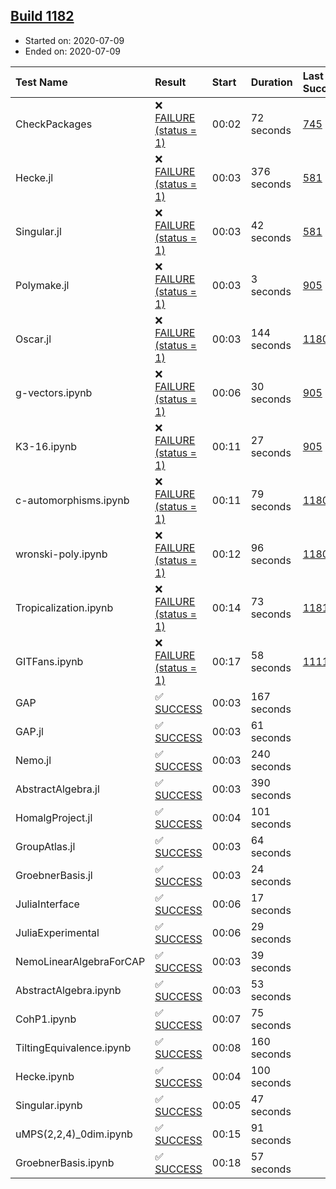 ## [Build 1182](https://oscarci.mathematik.uni-kl.de/job/oscar-julia-1.4/1182/)

* Started on: 2020-07-09
* Ended on: 2020-07-09

| Test Name    | Result | Start | Duration | Last Success | First Failure |
|:-------------|:-------|:------|:---------|:-------------|:--------------|
| CheckPackages | ❌ [FAILURE (status = 1)](https://oscarci.mathematik.uni-kl.de/job/oscar-julia-1.4/1182/artifact/logs/build-1182/CheckPackages.log) | 00:02 | 72 seconds | [745](https://oscarci.mathematik.uni-kl.de/job/oscar-julia-1.4/745/) | [746](https://oscarci.mathematik.uni-kl.de/job/oscar-julia-1.4/746/) |
| Hecke.jl | ❌ [FAILURE (status = 1)](https://oscarci.mathematik.uni-kl.de/job/oscar-julia-1.4/1182/artifact/logs/build-1182/Hecke.jl.log) | 00:03 | 376 seconds | [581](https://oscarci.mathematik.uni-kl.de/job/oscar-julia-1.4/581/) | [582](https://oscarci.mathematik.uni-kl.de/job/oscar-julia-1.4/582/) |
| Singular.jl | ❌ [FAILURE (status = 1)](https://oscarci.mathematik.uni-kl.de/job/oscar-julia-1.4/1182/artifact/logs/build-1182/Singular.jl.log) | 00:03 | 42 seconds | [581](https://oscarci.mathematik.uni-kl.de/job/oscar-julia-1.4/581/) | [582](https://oscarci.mathematik.uni-kl.de/job/oscar-julia-1.4/582/) |
| Polymake.jl | ❌ [FAILURE (status = 1)](https://oscarci.mathematik.uni-kl.de/job/oscar-julia-1.4/1182/artifact/logs/build-1182/Polymake.jl.log) | 00:03 | 3 seconds | [905](https://oscarci.mathematik.uni-kl.de/job/oscar-julia-1.4/905/) | [907](https://oscarci.mathematik.uni-kl.de/job/oscar-julia-1.4/907/) |
| Oscar.jl | ❌ [FAILURE (status = 1)](https://oscarci.mathematik.uni-kl.de/job/oscar-julia-1.4/1182/artifact/logs/build-1182/Oscar.jl.log) | 00:03 | 144 seconds | [1180](https://oscarci.mathematik.uni-kl.de/job/oscar-julia-1.4/1180/) | [1181](https://oscarci.mathematik.uni-kl.de/job/oscar-julia-1.4/1181/) |
| g-vectors.ipynb | ❌ [FAILURE (status = 1)](https://oscarci.mathematik.uni-kl.de/job/oscar-julia-1.4/1182/artifact/logs/build-1182/g-vectors.ipynb.log) | 00:06 | 30 seconds | [905](https://oscarci.mathematik.uni-kl.de/job/oscar-julia-1.4/905/) | [907](https://oscarci.mathematik.uni-kl.de/job/oscar-julia-1.4/907/) |
| K3-16.ipynb | ❌ [FAILURE (status = 1)](https://oscarci.mathematik.uni-kl.de/job/oscar-julia-1.4/1182/artifact/logs/build-1182/K3-16.ipynb.log) | 00:11 | 27 seconds | [905](https://oscarci.mathematik.uni-kl.de/job/oscar-julia-1.4/905/) | [907](https://oscarci.mathematik.uni-kl.de/job/oscar-julia-1.4/907/) |
| c-automorphisms.ipynb | ❌ [FAILURE (status = 1)](https://oscarci.mathematik.uni-kl.de/job/oscar-julia-1.4/1182/artifact/logs/build-1182/c-automorphisms.ipynb.log) | 00:11 | 79 seconds | [1180](https://oscarci.mathematik.uni-kl.de/job/oscar-julia-1.4/1180/) | [1181](https://oscarci.mathematik.uni-kl.de/job/oscar-julia-1.4/1181/) |
| wronski-poly.ipynb | ❌ [FAILURE (status = 1)](https://oscarci.mathematik.uni-kl.de/job/oscar-julia-1.4/1182/artifact/logs/build-1182/wronski-poly.ipynb.log) | 00:12 | 96 seconds | [1180](https://oscarci.mathematik.uni-kl.de/job/oscar-julia-1.4/1180/) | [1181](https://oscarci.mathematik.uni-kl.de/job/oscar-julia-1.4/1181/) |
| Tropicalization.ipynb | ❌ [FAILURE (status = 1)](https://oscarci.mathematik.uni-kl.de/job/oscar-julia-1.4/1182/artifact/logs/build-1182/Tropicalization.ipynb.log) | 00:14 | 73 seconds | [1181](https://oscarci.mathematik.uni-kl.de/job/oscar-julia-1.4/1181/) | [1182](https://oscarci.mathematik.uni-kl.de/job/oscar-julia-1.4/1182/) |
| GITFans.ipynb | ❌ [FAILURE (status = 1)](https://oscarci.mathematik.uni-kl.de/job/oscar-julia-1.4/1182/artifact/logs/build-1182/GITFans.ipynb.log) | 00:17 | 58 seconds | [1111](https://oscarci.mathematik.uni-kl.de/job/oscar-julia-1.4/1111/) | [1112](https://oscarci.mathematik.uni-kl.de/job/oscar-julia-1.4/1112/) |
| GAP | ✅ [SUCCESS](https://oscarci.mathematik.uni-kl.de/job/oscar-julia-1.4/1182/artifact/logs/build-1182/GAP.log) | 00:03 | 167 seconds |  |  |
| GAP.jl | ✅ [SUCCESS](https://oscarci.mathematik.uni-kl.de/job/oscar-julia-1.4/1182/artifact/logs/build-1182/GAP.jl.log) | 00:03 | 61 seconds |  |  |
| Nemo.jl | ✅ [SUCCESS](https://oscarci.mathematik.uni-kl.de/job/oscar-julia-1.4/1182/artifact/logs/build-1182/Nemo.jl.log) | 00:03 | 240 seconds |  |  |
| AbstractAlgebra.jl | ✅ [SUCCESS](https://oscarci.mathematik.uni-kl.de/job/oscar-julia-1.4/1182/artifact/logs/build-1182/AbstractAlgebra.jl.log) | 00:03 | 390 seconds |  |  |
| HomalgProject.jl | ✅ [SUCCESS](https://oscarci.mathematik.uni-kl.de/job/oscar-julia-1.4/1182/artifact/logs/build-1182/HomalgProject.jl.log) | 00:04 | 101 seconds |  |  |
| GroupAtlas.jl | ✅ [SUCCESS](https://oscarci.mathematik.uni-kl.de/job/oscar-julia-1.4/1182/artifact/logs/build-1182/GroupAtlas.jl.log) | 00:03 | 64 seconds |  |  |
| GroebnerBasis.jl | ✅ [SUCCESS](https://oscarci.mathematik.uni-kl.de/job/oscar-julia-1.4/1182/artifact/logs/build-1182/GroebnerBasis.jl.log) | 00:03 | 24 seconds |  |  |
| JuliaInterface | ✅ [SUCCESS](https://oscarci.mathematik.uni-kl.de/job/oscar-julia-1.4/1182/artifact/logs/build-1182/JuliaInterface.log) | 00:06 | 17 seconds |  |  |
| JuliaExperimental | ✅ [SUCCESS](https://oscarci.mathematik.uni-kl.de/job/oscar-julia-1.4/1182/artifact/logs/build-1182/JuliaExperimental.log) | 00:06 | 29 seconds |  |  |
| NemoLinearAlgebraForCAP | ✅ [SUCCESS](https://oscarci.mathematik.uni-kl.de/job/oscar-julia-1.4/1182/artifact/logs/build-1182/NemoLinearAlgebraForCAP.log) | 00:03 | 39 seconds |  |  |
| AbstractAlgebra.ipynb | ✅ [SUCCESS](https://oscarci.mathematik.uni-kl.de/job/oscar-julia-1.4/1182/artifact/logs/build-1182/AbstractAlgebra.ipynb.log) | 00:03 | 53 seconds |  |  |
| CohP1.ipynb | ✅ [SUCCESS](https://oscarci.mathematik.uni-kl.de/job/oscar-julia-1.4/1182/artifact/logs/build-1182/CohP1.ipynb.log) | 00:07 | 75 seconds |  |  |
| TiltingEquivalence.ipynb | ✅ [SUCCESS](https://oscarci.mathematik.uni-kl.de/job/oscar-julia-1.4/1182/artifact/logs/build-1182/TiltingEquivalence.ipynb.log) | 00:08 | 160 seconds |  |  |
| Hecke.ipynb | ✅ [SUCCESS](https://oscarci.mathematik.uni-kl.de/job/oscar-julia-1.4/1182/artifact/logs/build-1182/Hecke.ipynb.log) | 00:04 | 100 seconds |  |  |
| Singular.ipynb | ✅ [SUCCESS](https://oscarci.mathematik.uni-kl.de/job/oscar-julia-1.4/1182/artifact/logs/build-1182/Singular.ipynb.log) | 00:05 | 47 seconds |  |  |
| uMPS(2,2,4)_0dim.ipynb | ✅ [SUCCESS](https://oscarci.mathematik.uni-kl.de/job/oscar-julia-1.4/1182/artifact/logs/build-1182/uMPS-2-2-4-_0dim.ipynb.log) | 00:15 | 91 seconds |  |  |
| GroebnerBasis.ipynb | ✅ [SUCCESS](https://oscarci.mathematik.uni-kl.de/job/oscar-julia-1.4/1182/artifact/logs/build-1182/GroebnerBasis.ipynb.log) | 00:18 | 57 seconds |  |  |
